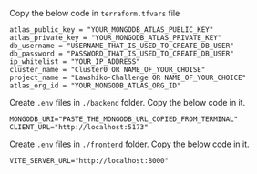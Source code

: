 Copy the below code in `terraform.tfvars` file

```
atlas_public_key = "YOUR_MONGODB_ATLAS_PUBLIC_KEY"
atlas_private_key = "YOUR_MONGODB_ATLAS_PRIVATE_KEY"
db_username = "USERNAME_THAT_IS_USED_TO_CREATE_DB_USER"
db_password = "PASSWORD_THAT_IS_USED_TO_CREATE_DB_USER"
ip_whitelist = "YOUR_IP_ADDRESS"
cluster_name = "Cluster0 OR NAME_OF_YOUR_CHOISE"
project_name = "Lawshiko-Challenge OR NAME_OF_YOUR_CHOICE"
atlas_org_id = "YOUR_MONGODB_ATLAS_ORG_ID"
```

Create `.env` files in `./backend` folder.
Copy the below code in it.

```
MONGODB_URI="PASTE_THE_MONGODB_URL_COPIED_FROM_TERMINAL"
CLIENT_URL="http://localhost:5173"
```

Create `.env` files in `./frontend` folder.
Copy the below code in it.

```
VITE_SERVER_URL="http://localhost:8000"
```
